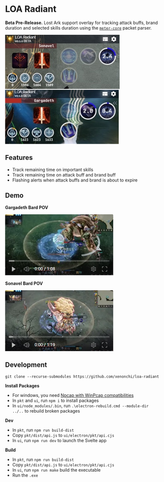 # LOA Radiant

**Beta Pre-Release.** Lost Ark support overlay for tracking attack buffs, brand duration and selected skills duration using the [`meter-core`](https://github.com/lost-ark-dev/meter-core) packet parser.

![](./docs/loa-radiant-img1.jpg)
![](./docs/loa-radiant-img2.jpg)

## Features

- Track remaining time on important skills
- Track remaining time on attack buff and brand buff
- Flashing alerts when attack buffs and brand is about to expire

## Demo

**Gargadeth Bard POV**

[![](./docs/demo-bard-gargadeth.jpg)](https://youtu.be/wYwDhsH4ALM)

**Sonavel Bard POV**

[![](./docs/demo-bard-sonavel.jpg)](https://youtu.be/wqt-OboX2aA)

## Development

```
git clone --recurse-submodules https://github.com/xenonchi/loa-radiant
```

**Install Packages**
- For windows, you need [Npcap with WinPcap compatibilities](https://npcap.com/#download)
- In `pkt` and `ui`, run `npm i` to install packages
- In `ui/node_modules/.bin`, run `.\electron-rebuild.cmd --module-dir ../..` to rebuild broken packages

**Dev**
- In `pkt`, run `npm run build-dist`
- Copy `pkt/dist/api.js` to `ui/electron/pkt/api.cjs`
- In `ui`, run `npm run dev` to launch the Svelte app

**Build**
- In `pkt`, run `npm run build-dist`
- Copy `pkt/dist/api.js` to `ui/electron/pkt/api.cjs`
- In `ui`, run `npm run make` build the executable
- Run the `.exe`
